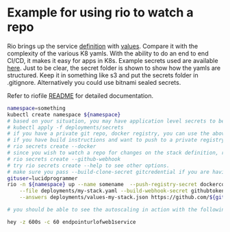 
# Example for using rio to watch a repo


Rio brings up the service [definition](deployments/my-stack.yaml) with [values](deployments/values-my-stack.json). Compare it with the complexity of the various K8 yamls. With the ability to do an end to end CI/CD, it makes it easy for apps in K8s. Example secrets used are available [here](deployments/secrets/). Just to be clear, the secret folder is shown to show how the yamls are structured. Keep it in something like s3 and put the secrets folder in .gitignore. Alternatively you could use bitnami sealed secrets.



Refer to riofile [README](https://github.com/rancher/rio/blob/master/docs/riofile.md) for detailed documentation.

```bash
namespace=something
kubectl create namespace ${namespace}
# based on your situation, you may have application level secrets to be created
# kubectl apply -f deployments/secrets
# if you have a private git repo, docker registry, you can use the above approach or you can create them using rio itself
# if you have build instructions and want to push to a private registry
# rio secrets create --docker
# since you wish to watch a repo for changes on the stack definition, rio must have the ability to create a webhook in your repository
# rio secrets create --github-webhook 
# try rio secrets create --help to see other options.
# make sure you pass --build-clone-secret gitcredential if you are having a private git repo
gituser=lucidprogrammer
rio -n ${namespace} up --name somename  --push-registry-secret dockerconfig \
    --file deployments/my-stack.yaml --build-webhook-secret githubtoken\
    --answers deployments/values-my-stack.json https://github.com/${gituser}/rio-samples.git

# you should be able to see the autoscaling in action with the following

hey -z 600s -c 60 endpointurlofweb1service
```